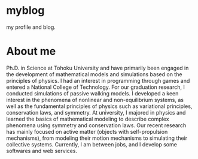 # myblog
my profile and blog.

# About me
Ph.D. in Science at Tohoku University and have primarily been engaged in the development of mathematical models and simulations based on the principles of physics.
I had an interest in programming through games and entered a National College of Technology.
For our graduation research, I conducted simulations of passive walking models.
I developed a keen interest in the phenomena of nonlinear and non-equilibrium systems, as well as the fundamental principles of physics such as variational principles, conservation laws, and symmetry.
At university, I majored in physics and learned the basics of mathematical modeling to describe complex phenomena using symmetry and conservation laws.
Our recent research has mainly focused on active matter (objects with self-propulsion mechanisms), from modeling their motion mechanisms to simulating their collective systems.
Currently, I am between jobs, and I develop some softwares and web services.